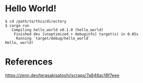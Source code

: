 # Hello World!

```console
$ cd /path/to/this/directory
$ cargo run
   Compiling hello_world v0.1.0 (hello_world)
    Finished dev [unoptimized + debuginfo] target(s) in 0.85s
     Running `target/debug/hello_world`
Hello, world!
```

# References

https://zenn.dev/terasakisatoshi/scraps/7a848ac18f7eee
